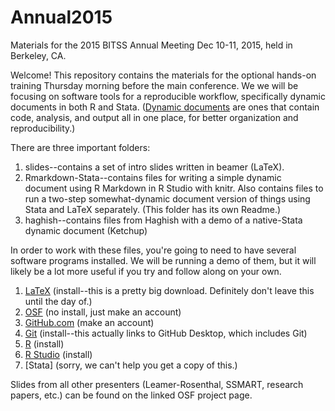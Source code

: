 # Annual2015
Materials for the 2015 BITSS Annual Meeting Dec 10-11, 2015, held in Berkeley, CA.

Welcome! This repository contains the materials for the optional hands-on training Thursday morning before the main conference. We we will be focusing on software tools for a reproducible workflow, specifically dynamic documents in both R and Stata. ([Dynamic documents](http://rmarkdown.rstudio.com/) are ones that contain code, analysis, and output all in one place, for better organization and reproducibility.)

There are three important folders:

1. slides--contains a set of intro slides written in beamer (LaTeX).
2. Rmarkdown-Stata--contains files for writing a simple dynamic document using R Markdown in R Studio with knitr. Also contains files to run a two-step somewhat-dynamic document version of things using Stata and LaTeX separately. (This folder has its own Readme.)
3. haghish--contains files from Haghish with a demo of a native-Stata dynamic document (Ketchup)

In order to work with these files, you're going to need to have several software programs installed. We will be running a demo of them, but it will likely be a lot more useful if you try and follow along on your own.

1. [LaTeX](https://latex-project.org/ftp.html) (install--this is a pretty big download. Definitely don't leave this until the day of.)
2. [OSF](http://osf.io) (no install, just make an account)
3. [GitHub.com](http://github.com) (make an account)
4. [Git](https://desktop.github.com/) (install--this actually links to GitHub Desktop, which includes Git)
5. [R](https://www.r-project.org/) (install)
6. [R Studio](https://www.rstudio.com/products/RStudio/) (install)
7. [Stata] (sorry, we can't help you get a copy of this.)

Slides from all other presenters (Leamer-Rosenthal, SSMART, research papers, etc.) can be found on the linked OSF project page.
